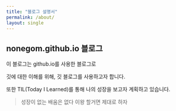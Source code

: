 ```yaml
---
title: "블로그 설명서"
permalink: /about/
layout: single
---
```


## nonegom.github.io 블로그

이 블로그는 github.io를 사용한 블로그로

깃에 대한 이해를 위해, 깃 블로그를 사용하고자 합니다.

또한 TIL(Today I Learned)를 통해 나의 성장을 보고자 계획하고 있습니다.

>성장이 없는 배움은 없다
>이왕 할거면 제대로 하자
